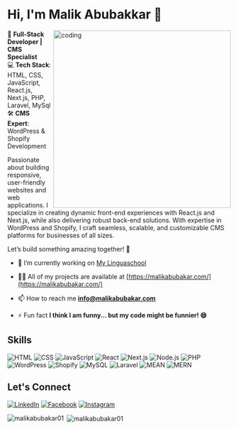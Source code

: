 # Hi, I'm Malik Abubakkar 👋

<img align="right" alt="coding" width="400" src="https://user-images.githubusercontent.com/55389276/140866485-8fb1c876-9a8f-4d6a-98dc-08c4981eaf70.gif">

🚀 **Full-Stack Developer | CMS Specialist**  
💻 **Tech Stack**: HTML, CSS, JavaScript, React.js, Next.js, PHP, Laravel, MySql  
🛠️ **CMS Expert**: WordPress & Shopify Development  

Passionate about building responsive, user-friendly websites and web applications. I specialize in creating dynamic front-end experiences with React.js and Next.js, while also delivering robust back-end solutions. With expertise in WordPress and Shopify, I craft seamless, scalable, and customizable CMS platforms for businesses of all sizes.  

Let’s build something amazing together! 🌟 

- 🔭 I’m currently working on [My Linguaschool](https://github.com/malikabubakar01/mylinguaschool-backend)
  
- 👨‍💻 All of my projects are available at [https://malikabubakar.com/](https://malikabubakar.com/)

- 📫 How to reach me **info@malikabubakar.com**

- ⚡ Fun fact **I think I am funny... but my code might be funnier! 😄**
  
## Skills
![HTML](https://img.shields.io/badge/-HTML-E34F26?logo=html5&logoColor=white)
![CSS](https://img.shields.io/badge/-CSS-1572B6?logo=css3&logoColor=white)
![JavaScript](https://img.shields.io/badge/-JavaScript-F7DF1E?logo=javascript&logoColor=black)
![React](https://img.shields.io/badge/-React-61DAFB?logo=react&logoColor=black)
![Next.js](https://img.shields.io/badge/-Next.js-000000?logo=next.js&logoColor=white)
![Node.js](https://img.shields.io/badge/-Node.js-339933?logo=node.js&logoColor=white)
![PHP](https://img.shields.io/badge/-PHP-777BB4?logo=php&logoColor=white)
![WordPress](https://img.shields.io/badge/-WordPress-21759B?logo=wordpress&logoColor=white)
![Shopify](https://img.shields.io/badge/-Shopify-7AB55C?logo=shopify&logoColor=white)
![MySQL](https://img.shields.io/badge/-MySQL-4479A1?logo=mysql&logoColor=white)
![Laravel](https://img.shields.io/badge/-Laravel-FF2D20?logo=laravel&logoColor=white)
![MEAN](https://img.shields.io/badge/-MEAN-1E90FF?logo=angular&logoColor=white)
![MERN](https://img.shields.io/badge/-MERN-00D8FF?logo=react&logoColor=white)


## Let's Connect
[![LinkedIn](https://img.shields.io/badge/-LinkedIn-0077B5?logo=linkedin&logoColor=white)](https://www.linkedin.com/in/malik-abubakkar-13701b20b/)
[![Facebook](https://img.shields.io/badge/-Facebook-1877F2?logo=facebook&logoColor=white)](https://www.facebook.com/hai19)
[![Instagram](https://img.shields.io/badge/-Instagram-E4405F?logo=instagram&logoColor=white)](https://www.instagram.com/malik_abubakar184/)

<p><img align="left" src="https://github-readme-stats.vercel.app/api/top-langs?username=malikabubakar01&show_icons=true&locale=en&layout=compact" alt="malikabubakar01" /></p>

<p>&nbsp;<img align="center" src="https://github-readme-stats.vercel.app/api?username=malikabubakar01&show_icons=true&locale=en" alt="malikabubakar01" /></p>

<!---
malikabubakar01/malikabubakar01 is a ✨ special ✨ repository because its `README.md` (this file) appears on your GitHub profile.
You can click the Preview link to take a look at your changes.
--->

